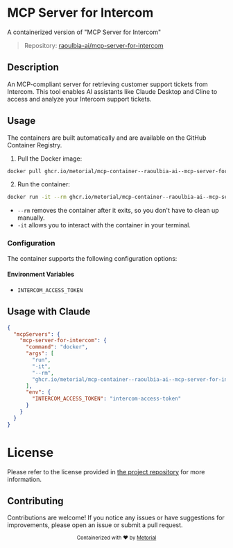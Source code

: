 
# MCP Server for Intercom

A containerized version of "MCP Server for Intercom"

> Repository: [raoulbia-ai/mcp-server-for-intercom](https://github.com/raoulbia-ai/mcp-server-for-intercom)

## Description

An MCP-compliant server for retrieving customer support tickets from Intercom. This tool enables AI assistants like Claude Desktop and Cline to access and analyze your Intercom support tickets.


## Usage

The containers are built automatically and are available on the GitHub Container Registry.

1. Pull the Docker image:

```bash
docker pull ghcr.io/metorial/mcp-container--raoulbia-ai--mcp-server-for-intercom--mcp-server-for-intercom
```

2. Run the container:

```bash
docker run -it --rm ghcr.io/metorial/mcp-container--raoulbia-ai--mcp-server-for-intercom--mcp-server-for-intercom 
```

- `--rm` removes the container after it exits, so you don't have to clean up manually.
- `-it` allows you to interact with the container in your terminal.


### Configuration

The container supports the following configuration options:




#### Environment Variables

- `INTERCOM_ACCESS_TOKEN`




## Usage with Claude

```json
{
  "mcpServers": {
    "mcp-server-for-intercom": {
      "command": "docker",
      "args": [
        "run",
        "-it",
        "--rm",
        "ghcr.io/metorial/mcp-container--raoulbia-ai--mcp-server-for-intercom--mcp-server-for-intercom"
      ],
      "env": {
        "INTERCOM_ACCESS_TOKEN": "intercom-access-token"
      }
    }
  }
}
```

# License

Please refer to the license provided in [the project repository](https://github.com/raoulbia-ai/mcp-server-for-intercom) for more information.

## Contributing

Contributions are welcome! If you notice any issues or have suggestions for improvements, please open an issue or submit a pull request.

<div align="center">
  <sub>Containerized with ❤️ by <a href="https://metorial.com">Metorial</a></sub>
</div>
  